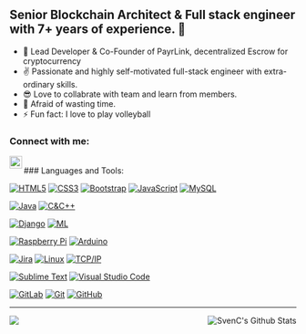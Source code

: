 ## Senior Blockchain Architect & Full stack engineer with 7+ years of experience. 👋

- 🔭 Lead Developer & Co-Founder of PayrLink, decentralized Escrow for cryptocurrency
- ✌️ Passionate and highly self-motivated full-stack engineer with extra-ordinary skills.
- 😎 Love to collabrate with team and learn from members.
- 😤 Afraid of wasting time.
- ⚡ Fun fact: I love to play volleyball

### Connect with me:

[<img align="left" alt="SvenC | LinkedIn" width="22px" src="https://cdn.jsdelivr.net/npm/simple-icons@v3/icons/linkedin.svg"/>](https://www.linkedin.com/in/maxsim-boiko-jin-1877b7205)

<br />
### Languages and Tools:

[![HTML5](https://img.shields.io/badge/-HTML5-E34F26?style=flat&logo=html5&logoColor=white&link=https://github.com/leonboripgs/)](https://github.com/leonboripgs/) 
[![CSS3](https://img.shields.io/badge/-CSS3-1572B6?style=flat&logo=css3&link=https://github.com/leonboripgs/)](https://github.com/leonboripgs/) 
[![Bootstrap](https://img.shields.io/badge/-Bootstrap-563D7C?style=flat&logo=bootstrap&link=https://github.com/leonboripgs/)](https://github.com/leonboripgs/)
[![JavaScript](https://img.shields.io/badge/-JavaScript-black?style=flat&logo=javascript&link=https://github.com/leonboripgs/)](https://github.com/leonboripgs/)
[![MySQL](https://img.shields.io/badge/-MySQL-black?style=flat&logo=mysql&link=https://github.com/leonboripgs/)](https://github.com/leonboripgs/)

[![Java](https://img.shields.io/badge/Java-orange?style=flat&logo=java&logoColor=white&link=https://github.com/leonboripgs/)](https://github.com/leonboripgs/)
[![C&C++](https://img.shields.io/badge/-C%20&%20C++-659ad2?style=flat&logo=c%2B%2B&logoColor=ffffff&link=https://github.com/leonboripgs/)](https://github.com/leonboripgs/)

[![Django](https://img.shields.io/badge/-django-black?style=flat&logo=django)](https://github.com/leonboripgs/)
[![ML](https://img.shields.io/badge/-Machine%20Learning-102230?style=flat)](https://github.com/leonboripgs/)

[![Raspberry Pi](https://img.shields.io/badge/-Raspberry%20Pi-C51A4A?style=flat&logo=Raspberry-Pi&link=https://github.com/leonboripgs/)](https://github.com/leonboripgs/)
[![Arduino](https://img.shields.io/badge/-Arduino-black?style=flat&logo=Arduino&link=https://github.com/leonboripgs/)](https://github.com/leonboripgs/)

[![Jira](https://img.shields.io/badge/-Jira-222222?style=flat&logo=jira-software&logoColor=white&logoColor=0052CC)](https://github.com/leonboripgs/)
[![Linux](https://img.shields.io/badge/-Linux-222222?style=flat&logo=linux&logoColor=FCC624)](https://github.com/leonboripgs/)
[![TCP/IP](https://img.shields.io/badge/-TCP/IP-222222?style=flat&logo=cisco&logoColor=white)](https://github.com/leonboripgs/)

[![Sublime Text](http://img.shields.io/badge/-Sublime%20Text-3C4858?style=flat&logo=sublime-text)](https://github.com/leonboripgs/)
[![Visual Studio Code](https://img.shields.io/badge/-VSCode-444444?style=flat&logo=visual-studio-code&logoColor=007ACC)](https://github.com/leonboripgs/)

[![GitLab](https://img.shields.io/badge/-GitLab-FCA121?style=flat&logo=gitlab&link=https://github.com/leonboripgs/)](https://github.com/leonboripgs/)
[![Git](https://img.shields.io/badge/-Git-black?style=flat&logo=git&link=https://github.com/leonboripgs/)](https://github.com/leonboripgs/) 
[![GitHub](https://img.shields.io/badge/-GitHub-181717?style=flat&logo=github&link=https://github.com/leonboripgs/)](https://github.com/leonboripgs/)
<br />

--- 

<img align="left" src="https://github-readme-stats.vercel.app/api/top-langs/?username=leonboripgs&theme=white" /> 

<img align="right" alt="SvenC's Github Stats" src="https://github-readme-stats.vercel.app/api?username=leonboripgs&show_icons=true&hide_border=true" /><br /><br />